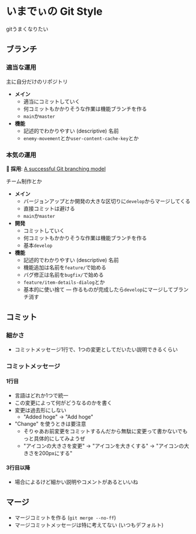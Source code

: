 # いまでぃの Git Style

gitうまくなりたい

## ブランチ

### 適当な運用

主に自分だけのリポジトリ

- **メイン**
  - 適当にコミットしていく
  - 何コミットもかかりそうな作業は機能ブランチを作る
  - `main`か`master`
- **機能**
  - 記述的でわかりやすい (descriptive) 名前
  - `enemy-movement`とか`user-content-cache-key`とか

### 本気の運用

**🧡 採用**: [A successful Git branching model](https://nvie.com/posts/a-successful-git-branching-model/)

チーム制作とか

- **メイン**
  - バージョンアップとか開発の大きな区切りに`develop`からマージしてくる
  - 直接コミットは避ける
  - `main`か`master`
- **開発**
  - コミットしていく
  - 何コミットもかかりそうな作業は機能ブランチを作る
  - 基本`develop`
- **機能**
  - 記述的でわかりやすい (descriptive) 名前
  - 機能追加は名前を`feature/`で始める
  - バグ修正は名前を`bugfix/`で始める
  - `feature/item-details-dialog`とか
  - 基本的に使い捨て ― 作るものが完成したら`develop`にマージしてブランチ消す

## コミット

### 細かさ

- コミットメッセージ1行で、1つの変更としてだいたい説明できるくらい

### コミットメッセージ

#### 1行目

- 言語はどれか1つで統一
- この変更によって何がどうなるのかを書く
- 変更は過去形にしない
  - "Added hoge" → "Add hoge"
- "Change" を使うときは要注意
  - そりゃあお前変更をコミットするんだから無駄に変更って書かないでもっと具体的にしてみようぜ
  - "アイコンの大きさを変更" → "アイコンを大きくする" → "アイコンの大きさを200pxにする"

#### 3行目以降

- 場合によるけど細かい説明やコメントがあるといいね

## マージ

- マージコミットを作る (`git merge --no-ff`)
- マージコミットメッセージは特に考えてない (いつもデフォルト)
